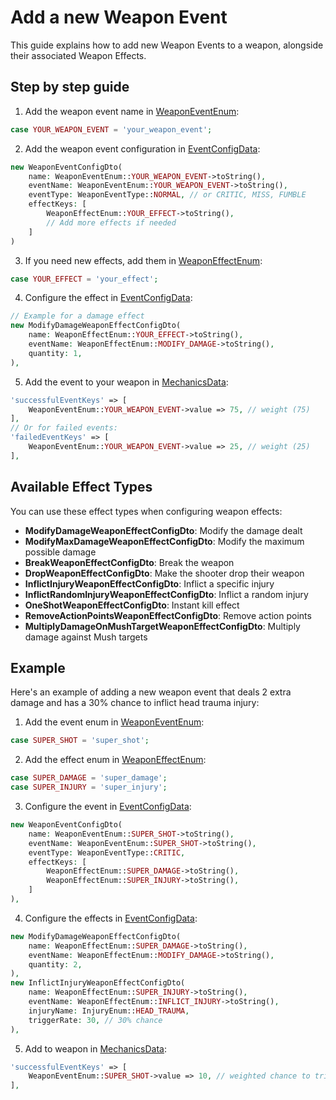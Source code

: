 # Add a new Weapon Event

This guide explains how to add new Weapon Events to a weapon, alongside their associated Weapon Effects.

## Step by step guide

1. Add the weapon event name in [WeaponEventEnum](./Enum/WeaponEventEnum.php):
```php
case YOUR_WEAPON_EVENT = 'your_weapon_event';
```

2. Add the weapon event configuration in [EventConfigData](../Game/ConfigData/EventConfigData.php):
```php
new WeaponEventConfigDto(
    name: WeaponEventEnum::YOUR_WEAPON_EVENT->toString(),
    eventName: WeaponEventEnum::YOUR_WEAPON_EVENT->toString(),
    eventType: WeaponEventType::NORMAL, // or CRITIC, MISS, FUMBLE
    effectKeys: [
        WeaponEffectEnum::YOUR_EFFECT->toString(),
        // Add more effects if needed
    ]
)
```

3. If you need new effects, add them in [WeaponEffectEnum](./Enum/WeaponEffectEnum.php):
```php
case YOUR_EFFECT = 'your_effect';
```

4. Configure the effect in [EventConfigData](../Game/ConfigData/EventConfigData.php):
```php
// Example for a damage effect
new ModifyDamageWeaponEffectConfigDto(
    name: WeaponEffectEnum::YOUR_EFFECT->toString(),
    eventName: WeaponEffectEnum::MODIFY_DAMAGE->toString(),
    quantity: 1,
),
```

5. Add the event to your weapon in [MechanicsData](./ConfigData/MechanicsData.php):
```php
'successfulEventKeys' => [
    WeaponEventEnum::YOUR_WEAPON_EVENT->value => 75, // weight (75)
],
// Or for failed events:
'failedEventKeys' => [
    WeaponEventEnum::YOUR_WEAPON_EVENT->value => 25, // weight (25)
],
```

## Available Effect Types

You can use these effect types when configuring weapon effects:

- **ModifyDamageWeaponEffectConfigDto**: Modify the damage dealt
- **ModifyMaxDamageWeaponEffectConfigDto**: Modify the maximum possible damage
- **BreakWeaponEffectConfigDto**: Break the weapon
- **DropWeaponEffectConfigDto**: Make the shooter drop their weapon
- **InflictInjuryWeaponEffectConfigDto**: Inflict a specific injury
- **InflictRandomInjuryWeaponEffectConfigDto**: Inflict a random injury
- **OneShotWeaponEffectConfigDto**: Instant kill effect
- **RemoveActionPointsWeaponEffectConfigDto**: Remove action points
- **MultiplyDamageOnMushTargetWeaponEffectConfigDto**: Multiply damage against Mush targets

## Example

Here's an example of adding a new weapon event that deals 2 extra damage and has a 30% chance to inflict head trauma injury:

1. Add the event enum in [WeaponEventEnum](./Enum/WeaponEventEnum.php):
```php
case SUPER_SHOT = 'super_shot';
```

2. Add the effect enum in [WeaponEffectEnum](./Enum/WeaponEffectEnum.php):
```php
case SUPER_DAMAGE = 'super_damage';
case SUPER_INJURY = 'super_injury';
```

3. Configure the event in [EventConfigData](../Game/ConfigData/EventConfigData.php):
```php
new WeaponEventConfigDto(
    name: WeaponEventEnum::SUPER_SHOT->toString(),
    eventName: WeaponEventEnum::SUPER_SHOT->toString(),
    eventType: WeaponEventType::CRITIC,
    effectKeys: [
        WeaponEffectEnum::SUPER_DAMAGE->toString(),
        WeaponEffectEnum::SUPER_INJURY->toString(),
    ]
),
```

4. Configure the effects in [EventConfigData](../Game/ConfigData/EventConfigData.php):
```php
new ModifyDamageWeaponEffectConfigDto(
    name: WeaponEffectEnum::SUPER_DAMAGE->toString(),
    eventName: WeaponEffectEnum::MODIFY_DAMAGE->toString(),
    quantity: 2,
),
new InflictInjuryWeaponEffectConfigDto(
    name: WeaponEffectEnum::SUPER_INJURY->toString(),
    eventName: WeaponEffectEnum::INFLICT_INJURY->toString(),
    injuryName: InjuryEnum::HEAD_TRAUMA,
    triggerRate: 30, // 30% chance
),
```

5. Add to weapon in [MechanicsData](./ConfigData/MechanicsData.php):
```php
'successfulEventKeys' => [
    WeaponEventEnum::SUPER_SHOT->value => 10, // weighted chance to trigger
],
```
